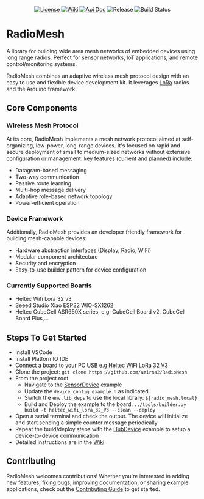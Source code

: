 <p align="center">
  <a href="https://www.apache.org/licenses/LICENSE-2.0"><img src="https://img.shields.io/badge/License-Apache2-0AC0E9.svg" alt="License"></a>
  <a href="https://github.com/amirna2/RadioMesh/wiki"><img src="https://img.shields.io/badge/Read-Wiki-50dda0" alt="Wiki"></a>
  <a href="https://amirna2.github.io/RadioMesh"><img src="https://img.shields.io/badge/API-Doc-50dda0" alt="Api Doc"></a>
  <img src="https://img.shields.io/github/v/release/amirna2/RadioMesh?include_prereleases&label=Release&color=10aaff" alt="Release">
  <img src="https://github.com/amirna2/RadioMesh/actions/workflows/main_ci.yml/badge.svg" alt="Build Status">
</p>

# RadioMesh
A library for building wide area mesh networks of embedded devices using long range radios.
Perfect for sensor networks, IoT applications, and remote control/monitoring systems.

RadioMesh combines an adaptive wireless mesh protocol design with an easy to use and flexible device development kit.
It leverages [LoRa](https://www.semtech.com/lora) radios and the Arduino framework.

## Core Components

### Wireless Mesh Protocol
At its core, RadioMesh implements a mesh network protocol aimed at self-organizing, low-power, long-range devices. It's focused on rapid and secure deployment of small to medium-sized networks without extensive configuration or management. key features (current and planned) include:

- Datagram-based messaging
- Two-way communication
- Passive route learning
- Multi-hop message delivery
- Adaptive role-based network topology
- Power-efficient operation

### Device Framework
Additionally, RadioMesh provides an developer friendly framework for building mesh-capable devices:
- Hardware abstraction interfaces (Display, Radio, WiFi)
- Modular component architecture
- Security and encryption
- Easy-to-use builder pattern for device configuration

### Currently Supported Boards
- Heltec Wifi Lora 32 v3
- Seeed Studio Xiao ESP32 WIO-SX1262
- Heltec CubeCell ASR650X series, e.g: CubeCell Board v2, CubeCell Board Plus,...

## Steps To Get Started
- Install VSCode
- Install PlatformIO IDE
- Connect a board to your PC USB e.g [Heltec WiFi LoRa 32 V3](https://heltec.org/project/wifi-lora-32-v3/)
- Clone the project: `git clone https://github.com/amirna2/RadioMesh`
- From the project root
  - Navigate to the [SensorDevice](https://github.com/amirna2/RadioMesh/tree/main/examples/SensorDevice) example
  - Update the `device_config_example.h` as indicated.
  - Switch the `env.lib_deps` to use the local library: `${radio_mesh.local}`
  - Build and Deploy the example to the board: `../tools/builder.py build -t heltec_wifi_lora_32_V3 --clean --deploy`
- Open a serial terminal and check the output. The device will initialize and start sending a simple counter message periodically
- Repeat the build/deploy steps with the [HubDevice](https://github.com/amirna2/RadioMesh/tree/main/examples/HubDevice) example to setup a device-to-device communication
- Detailed instructions are in the [Wiki](https://github.com/amirna2/RadioMesh/wiki/Getting-Started)

    
## Contributing
RadioMesh welcomes contributions! Whether you're interested in adding new features, fixing bugs, improving documentation, or sharing example applications, check out the [Contributing Guide](CONTRIBUTING.md) to get started.
